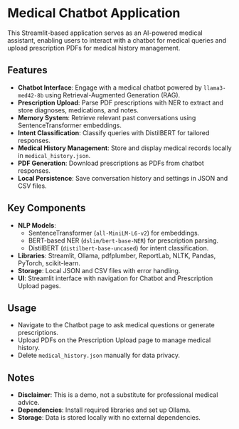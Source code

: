 # Medical Chatbot Application

This Streamlit-based application serves as an AI-powered medical assistant, enabling users to interact with a chatbot for medical queries and upload prescription PDFs for medical history management.

## Features
- **Chatbot Interface**: Engage with a medical chatbot powered by `llama3-med42-8b` using Retrieval-Augmented Generation (RAG).
- **Prescription Upload**: Parse PDF prescriptions with NER to extract and store diagnoses, medications, and notes.
- **Memory System**: Retrieve relevant past conversations using SentenceTransformer embeddings.
- **Intent Classification**: Classify queries with DistilBERT for tailored responses.
- **Medical History Management**: Store and display medical records locally in `medical_history.json`.
- **PDF Generation**: Download prescriptions as PDFs from chatbot responses.
- **Local Persistence**: Save conversation history and settings in JSON and CSV files.

## Key Components
- **NLP Models**:
  - SentenceTransformer (`all-MiniLM-L6-v2`) for embeddings.
  - BERT-based NER (`dslim/bert-base-NER`) for prescription parsing.
  - DistilBERT (`distilbert-base-uncased`) for intent classification.
- **Libraries**: Streamlit, Ollama, pdfplumber, ReportLab, NLTK, Pandas, PyTorch, scikit-learn.
- **Storage**: Local JSON and CSV files with error handling.
- **UI**: Streamlit interface with navigation for Chatbot and Prescription Upload pages.

## Usage
- Navigate to the Chatbot page to ask medical questions or generate prescriptions.
- Upload PDFs on the Prescription Upload page to manage medical history.
- Delete `medical_history.json` manually for data privacy.

## Notes
- **Disclaimer**: This is a demo, not a substitute for professional medical advice.
- **Dependencies**: Install required libraries and set up Ollama.
- **Storage**: Data is stored locally with no external dependencies.
